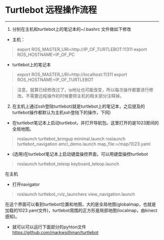 # Turtlebot 远程操作流程


---

1. 分别在主机和turtlebot上的笔记本的~/.bashrc 文件做如下修改
 * 主机：
>export ROS_MASTER_URI=http://IP_OF_TURTLEBOT:11311
export ROS_HOSTNAME=IP_OF_PC
 * turtlebot上的笔记本

>export ROS_MASTER_URI=http://localhost:11311
export ROS_HOSTNAME=IP_OF_TURTLEBOT

> 注意，就算已经修改过了，ip地址也可能改变，所以每次操作都要进行修改。不需要远程操作的时候要把主机的相关部分注释掉。


2. 在主机上通过ssh登陆turtlebot(就是turtlebot上的笔记本，之后提及的turtlebot操作都默认为主机ssh登陆下的操作，下同)
 * 在turtlebot笔记本上启动turtlebot，并打开导航包。这里打开的是1023房间的全局地图。
> roslaunch turtlebot_bringup minimal.launch
roslaunch turtlebot_navigation amcl_demo.launch map_file:=/map/1023.yaml

 * (选用)在turtlebot笔记本上启动键盘操控界面，可以用键盘操控turtlebot
>  roslaunch turtlebot_teleop keyboard_teleop.launch

在主机
* 打开navigator
> roslaunch turtlebot_rviz_launchers view_navigation.launch

在这个界面可以看到turtlebot位置和地图，大的是全局地图(globalmap，也就是加载的1023.yaml文件)，turtlebot周围的正方形是局部地图(localmap，由kinect感知)。
* 就可以可以运行下面部分的pyhton文件
https://github.com/markwsilliman/turtlebot






 

 



